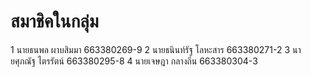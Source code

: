 # สมาชิคในกลุ่ม

1 นายธนพล ผาบสิมมา 663380269-9 
2 นายธนินท์รัฐ โลหะสาร 663380271-2 
3 นายศุภณัฐ ไตรรัตน์ 663380295-8 
4 นายเจษฎา กลางถิ่น 663380304-3
